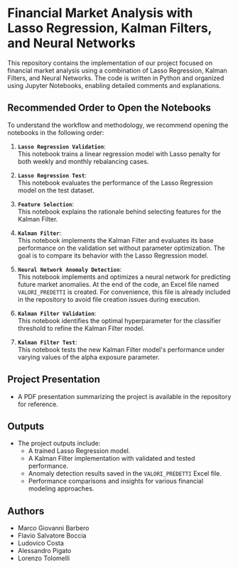 # Financial Market Analysis with Lasso Regression, Kalman Filters, and Neural Networks

This repository contains the implementation of our project focused on financial market analysis using a combination of Lasso Regression, Kalman Filters, and Neural Networks. The code is written in Python and organized using Jupyter Notebooks, enabling detailed comments and explanations.

## Recommended Order to Open the Notebooks

To understand the workflow and methodology, we recommend opening the notebooks in the following order:

1. **`Lasso Regression Validation`**:  
   This notebook trains a linear regression model with Lasso penalty for both weekly and monthly rebalancing cases.

2. **`Lasso Regression Test`**:  
   This notebook evaluates the performance of the Lasso Regression model on the test dataset.

3. **`Feature Selection`**:  
   This notebook explains the rationale behind selecting features for the Kalman Filter.

4. **`Kalman Filter`**:  
   This notebook implements the Kalman Filter and evaluates its base performance on the validation set without parameter optimization. The goal is to compare its behavior with the Lasso Regression model.

5. **`Neural Network Anomaly Detection`**:  
   This notebook implements and optimizes a neural network for predicting future market anomalies. At the end of the code, an Excel file named `VALORI_PREDETTI` is created. For convenience, this file is already included in the repository to avoid file creation issues during execution.

6. **`Kalman Filter Validation`**:  
   This notebook identifies the optimal hyperparameter for the classifier threshold to refine the Kalman Filter model.

7. **`Kalman Filter Test`**:  
   This notebook tests the new Kalman Filter model's performance under varying values of the alpha exposure parameter.

## Project Presentation

- A PDF presentation summarizing the project is available in the repository for reference.  

## Outputs

- The project outputs include:
  - A trained Lasso Regression model.
  - A Kalman Filter implementation with validated and tested performance.
  - Anomaly detection results saved in the `VALORI_PREDETTI` Excel file.
  - Performance comparisons and insights for various financial modeling approaches.

## Authors

- Marco Giovanni Barbero
- Flavio Salvatore Boccia
- Ludovico Costa
- Alessandro Pigato
- Lorenzo Tolomelli
